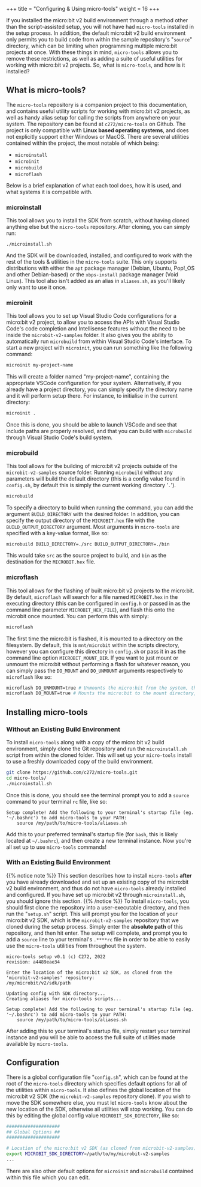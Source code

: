 +++
title = "Configuring & Using micro-tools"
weight = 16
+++

If you installed the micro:bit v2 build environment through a method other than the script-assisted setup, you will not have had `micro-tools` installed in the setup process. In addition, the default micro:bit v2 build environment only permits you to build code from within the sample repository's "`source`" directory, which can be limiting when programming multiple micro:bit projects at once. With these things in mind, `micro-tools` allows you to remove these restrictions, as well as adding a suite of useful utilities for working with micro:bit v2 projects. So, what is `micro-tools`, and how is it installed?

## What is micro-tools?
The `micro-tools` repository is a companion project to this documentation, and contains useful utility scripts for working with micro:bit v2 projects, as well as handy alias setup for calling the scripts from anywhere on your system. The repository can be found at `c272/micro-tools` on Github. The project is only compatible with **Linux based operating systems**, and does not explicitly support either Windows or MacOS. There are several utilities contained within the project, the most notable of which being:
- `microinstall`
- `microinit`
- `microbuild`
- `microflash`

Below is a brief explanation of what each tool does, how it is used, and what systems it is compatible with.

### microinstall
This tool allows you to install the SDK from scratch, without having cloned anything else but the `micro-tools` repository. After cloning, you can simply run:
```
./microinstall.sh
```
And the SDK will be downloaded, installed, and configured to work with the rest of the tools & utilities in the `micro-tools` suite. This only supports distributions with either the `apt` package manager (Debian, Ubuntu, Pop!_OS and other Debian-based) or the `xbps-install` package manager (Void Linux). This tool also isn't added as an alias in `aliases.sh`, as you'll likely only want to use it once.

### microinit
This tool allows you to set up Visual Studio Code configurations for a micro:bit v2 project, to allow you to access the APIs with Visual Studio Code's code completion and Intellisense features without the need to be inside the `microbit-v2-samples` folder. It also gives you the ability to automatically run `microbuild` from within Visual Studio Code's interface. To start a new project with `microinit`, you can run something like the following command:
```bash
microinit my-project-name
```

This will create a folder named "my-project-name", containing the appropriate VSCode configuration for your system.
Alternatively, if you already have a project directory, you can simply specify the directory name and it will perform setup there. For instance, to initialise in the current directory:
```bash
microinit .
```
Once this is done, you should be able to launch VSCode and see that include paths are properly resolved, and that you can build with `microbuild` through Visual Studio Code's build system.

### microbuild
This tool allows for the building of micro:bit v2 projects outside of the `microbit-v2-samples` source folder. Running `microbuild` without any parameters will build the default directory (this is a config value found in `config.sh`, by default this is simply the current working directory '`.`').
```bash
microbuild
```

To specify a directory to build when running the command, you can add the argument `BUILD_DIRECTORY` with the desired folder. In addition, you can specify the output directory of the `MICROBIT.hex` file with the `BUILD_OUTPUT_DIRECTORY` argument. Most arguments in `micro-tools` are specified with a key-value format, like so:
```
microbuild BUILD_DIRECTORY=./src BUILD_OUTPUT_DIRECTORY=./bin
```
This would take `src` as the source project to build, and `bin` as the destination for the `MICROBIT.hex` file.

### microflash
This tool allows for the flashing of built micro:bit v2 projects to the micro:bit. By default, `microflash` will search for a file named `MICROBIT.hex` in the executing directory (this can be configured in `config.h` or passed in as the command line parameter `MICROBIT_HEX_FILE`), and flash this onto the microbit once mounted. You can perform this with simply:
```bash
microflash
```

The first time the micro:bit is flashed, it is mounted to a directory on the filesystem. By default, this is `mnt/microbit` within the scripts directory, however you can configure this directory in `config.sh` or pass it in as the command line option `MICROBIT_MOUNT_DIR`. If you want to just mount or unmount the micro:bit without performing a flash for whatever reason, you can simply pass the `DO_MOUNT` and `DO_UNMOUNT` arguments respectively to `microflash` like so:
```bash
microflash DO_UNMOUNT=true # Unmounts the micro:bit from the system, then exits.
microflash DO_MOUNT=true # Mounts the micro:bit to the mount directory, then exits.
```

## Installing micro-tools
### Without an Existing Build Environment
To install `micro-tools` along with a copy of the micro:bit v2 build environment, simply clone the Git repository and run the `microinstall.sh` script from within the cloned folder. This will set up your `micro-tools` install to use a freshly downloaded copy of the build environment.
```bash
git clone https://github.com/c272/micro-tools.git
cd micro-tools/
./microinstall.sh
```

Once this is done, you should see the terminal prompt you to add a `source` command to your terminal `rc` file, like so:
```text
Setup complete! Add the following to your terminal's startup file (eg. '~/.bashrc') to add micro-tools to your PATH:
	source /my/path/to/micro-tools/aliases.sh
```
Add this to your preferred terminal's startup file (for `bash`, this is likely located at `~/.bashrc`), and then create a new terminal instance. Now you're all set up to use `micro-tools` commands!

### With an Existing Build Environment
{{% notice note %}}
This section describes how to install `micro-tools` **after** you have already downloaded and set up an existing copy of the micro:bit v2 build environment, and thus do not have `micro-tools` already installed and configured. If you have set up micro:bit v2 through `microinstall.sh`, you should ignore this section.
{{% /notice %}}
To install `micro-tools`, you should first clone the repository into a user-executable directory, and then run the "`setup.sh`" script. This will prompt you for the location of your micro:bit v2 SDK, which is the `microbit-v2-samples` repository that we cloned during the setup process. Simply enter the **absolute path** of this repository, and then hit enter. The setup will complete, and prompt you to add a `source` line to your terminal's `.****rc` file in order to be able to easily use the `micro-tools` utilities from throughout the system.
```text
micro-tools setup v0.1 (c) C272, 2022
revision: a4489eae34

Enter the location of the micro:bit v2 SDK, as cloned from the 'microbit-v2-samples' repository:
/my/microbit/v2/sdk/path

Updating config with SDK directory...
Creating aliases for micro-tools scripts...

Setup complete! Add the following to your terminal's startup file (eg. '~/.bashrc') to add micro-tools to your PATH:
	source /my/path/to/micro-tools/aliases.sh
```
After adding this to your terminal's startup file, simply restart your terminal instance and you will be able to access the full suite of utilities made available by `micro-tools`.

## Configuration
There is a global configuration file "`config.sh`", which can be found at the root of the `micro-tools` directory which specifies default options for all of the utilities within `micro-tools`. It also defines the global location of the micro:bit v2 SDK (the `microbit-v2-samples` repository clone). If you wish to move the SDK somewhere else, you must let `micro-tools` know about the new location of the SDK, otherwise all utilities will stop working. You can do this by editing the global config value `MICROBIT_SDK_DIRECTORY`, like so:
```bash
####################
## Global Options ##
####################

# Location of the micro:bit v2 SDK (as cloned from microbit-v2-samples).
export MICROBIT_SDK_DIRECTORY=/path/to/my/microbit-v2-samples
...
```
There are also other default options for `microinit` and `microbuild` contained within this file which you can edit.